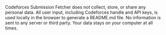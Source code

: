 Codeforces Submission Fetcher does not collect, store, or share any personal data. 
All user input, including Codeforces handle and API keys, is used locally in the browser to generate a README.md file. 
No information is sent to any server or third party. 
Your data stays on your computer at all times.
